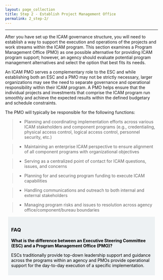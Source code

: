 ```yaml
---
layout: page_collection
title: Step 2 - Establish Project Management Office
permalink: 2_step-2/
---
```

<script>
$(function() {
  $( "#accordion" ).accordion({
    heightStyle: "content",
    collapsible: "true",
    active: "false"
  });
});
</script>

<script src="https://use.fontawesome.com/e20c671b68.js"></script>
-----------------------------------------------

After you have set up the ICAM governance structure, you will need to establish a way to support the execution and operations of the projects and work streams within the ICAM program. This section examines a Program Management Office (PMO) as one possible alternative for providing ICAM program support; however, an agency should evaluate potential program management alternatives and select the option that best fits its needs.

An ICAM PMO serves a complementary role to the ESC and while establishing both an ESC and a PMO may not be strictly necessary, larger organizations may see the need to separate governance and operational responsibility within their ICAM program. A PMO helps ensure that the individual projects and investments that comprise the ICAM program run smoothly and achieve the expected results within the defined budgetary and schedule constraints.

The PMO will typically be responsible for the following functions: 	

> * Planning and coordinating implementation efforts across various ICAM stakeholders and component programs (e.g., credentialing, physical access control, logical access control, personnel security, etc.)

> * Maintaining an enterprise ICAM perspective to ensure alignment of all component programs with organizational objectives

> * Serving as a centralized point of contact for ICAM questions, issues, and concerns

> * Planning for and securing program funding to execute ICAM capabilities
	
> * Handling communications and outreach to both internal and external stakeholders

> * Managing program risks and issues to resolution across agency office/component/bureau boundaries

<div style="background-color: #edf1f3;color: black;margin: 10px;padding: 10px">

<h3><span>FAQ</span></h3>
<p><strong>What is the difference between an Executive Steering Committee (ESC) and a Program Management Office (PMO)?</strong></p>

<p><span>ESCs traditionally provide top-down leadership support and guidance across the programs within an agency and PMOs provide operational support for the day-to-day execution of a specific implementation.</span></p>

</div>


























